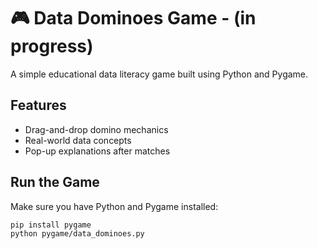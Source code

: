 # 🎮 Data Dominoes Game - (in progress)

A simple educational data literacy game built using Python and Pygame.

## Features
- Drag-and-drop domino mechanics
- Real-world data concepts
- Pop-up explanations after matches

## Run the Game
Make sure you have Python and Pygame installed:

```bash
pip install pygame
python pygame/data_dominoes.py
